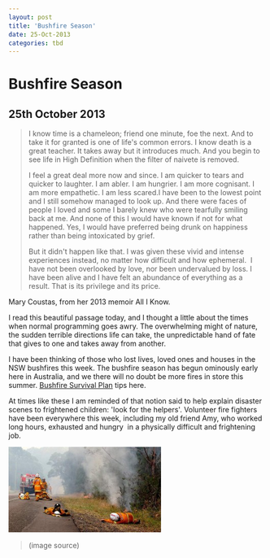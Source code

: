 ```yaml
---
layout: post
title: 'Bushfire Season'
date: 25-Oct-2013
categories: tbd
---
```


# Bushfire Season

## 25th October 2013

<blockquote>I know time is a chameleon; friend one minute,   foe the next. And to take it for granted is one of life's common errors. I know death is a great teacher. It takes away but it introduces much. And you begin to see life in High Definition when the filter of naivete is removed.

I feel a great deal more now and since. I am quicker to tears and quicker to laughter. I am abler. I am hungrier. I am more cognisant. I am more empathetic. I am less scared.I have been to the lowest point and I still somehow managed to look up. And there were faces of people I loved and some I barely knew who were tearfully smiling back at me. And none of this I would have known if not for what happened. Yes, I would have preferred being drunk on happiness rather than being intoxicated by grief.

But it didn't happen like that. I was given these vivid and intense experiences instead, no matter how difficult and how ephemeral.  I have not been overlooked by love, nor been undervalued by loss. I have been alive and I have felt an abundance of everything as a result. That is its privilege and its price.</blockquote>

Mary Coustas, from her 2013 memoir All I Know.

I read this beautiful passage today, and I thought a little about the times when normal programming goes awry. The overwhelming might of nature, the sudden terrible directions life can take, the unpredictable hand of fate that gives to one and takes away from another.

I have been thinking of those who lost lives, loved ones and houses in the NSW bushfires this week. The bushfire season has begun ominously early here in Australia, and we there will no doubt be more fires in store this summer. <a href="http://www.rfs.nsw.gov.au/file_system/attachments/Attachment_BushFireSurvivalPlan.pdf">Bushfire Survival Plan</a> tips here.

At times like these I am reminded of that notion said to help explain disaster scenes to frightened children: 'look for the helpers'. Volunteer fire fighters have been everywhere this week, including my old friend Amy, who worked long hours, exhausted and hungry  in a physically difficult and frightening job.

<img class="photo-horiz" src="/images/2013/10/ab-w2-wejust-20131020194016545232-620x349-300x168.jpg" />

<blockquote>

<p <a href="http://www.smh.com.au/nsw/photo-of-exhausted-firefighters-goes-viral-20131020-2vuz9.html">(image source)</a></p>

<p I am so proud of Amy, and grateful to all these men and women. Thank you, thank you, thank you.</p>

</blockquote>
